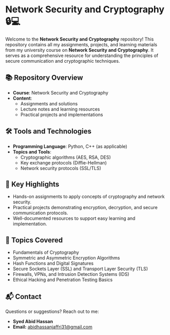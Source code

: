 # Network Security and Cryptography 🔒💻

Welcome to the **Network Security and Cryptography** repository! This repository contains all my assignments, projects, and learning materials from my university course on **Network Security and Cryptography**. It serves as a comprehensive resource for understanding the principles of secure communication and cryptographic techniques.


## 📚 Repository Overview  
- **Course**: Network Security and Cryptography  
- **Content**:  
  - Assignments and solutions  
  - Lecture notes and learning resources  
  - Practical projects and implementations  


## 🛠️ Tools and Technologies  
- **Programming Language**: Python, C++ (as applicable)  
- **Topics and Tools**:  
  - Cryptographic algorithms (AES, RSA, DES)  
  - Key exchange protocols (Diffie-Hellman)  
  - Network security protocols (SSL/TLS) 


## 🚀 Key Highlights  
- Hands-on assignments to apply concepts of cryptography and network security.  
- Practical projects demonstrating encryption, decryption, and secure communication protocols.  
- Well-documented resources to support easy learning and implementation.  


## 🌟 Topics Covered  
- Fundamentals of Cryptography  
- Symmetric and Asymmetric Encryption Algorithms  
- Hash Functions and Digital Signatures  
- Secure Sockets Layer (SSL) and Transport Layer Security (TLS)  
- Firewalls, VPNs, and Intrusion Detection Systems (IDS)  
- Ethical Hacking and Penetration Testing Basics  


## 📬 Contact

Questions or suggestions? Reach out to me:

- **Syed Abid Hassan**
- **Email:** [abidhassanjaffri31@gmail.com](mailto:abidhassanjaffri31@gmail.com)
